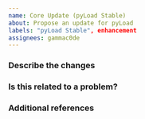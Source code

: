 ```yaml
---
name: Core Update (pyLoad Stable)
about: Propose an update for pyLoad
labels: "pyLoad Stable", enhancement
assignees: gammac0de
---
```


<!-- ANNOTATIONS LIKE THIS WILL NOT BE VISIBLE IN YOUR TICKET -->

### Describe the changes

<!-- A clear and concise description of what you've done. -->

<!-- WRITE HERE -->

### Is this related to a problem?

<!-- A description of the problem you ran into. -->

<!-- WRITE HERE - OPTIONAL -->

### Additional references

<!-- Any other reference, related issues, pull requests or screenshots about this request. -->

<!-- WRITE HERE - OPTIONAL -->

